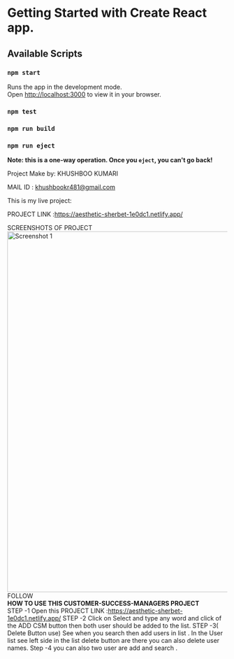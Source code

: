 # Getting Started with Create React app.
## Available Scripts
### `npm start`

Runs the app in the development mode.\
Open [http://localhost:3000](http://localhost:3000) to view it in your browser.
### `npm test`
### `npm run build`

### `npm run eject`

**Note: this is a one-way operation. Once you `eject`, you can't go back!**

Project Make by: KHUSHBOO KUMARI

MAIL ID : khushbookr481@gmail.com

This is my live project:

PROJECT LINK :https://aesthetic-sherbet-1e0dc1.netlify.app/

SCREENSHOTS OF PROJECT
<img width="825" alt="Screenshot 1" src="https://user-images.githubusercontent.com/63450932/169579532-36ebc93c-ba96-4bb3-8eb7-454c7b6ce9e8.png">
<br>
  FOLLOW
  <br>
  <b>HOW TO USE THIS CUSTOMER-SUCCESS-MANAGERS PROJECT </b>
<br>
STEP -1 Open this PROJECT LINK :https://aesthetic-sherbet-1e0dc1.netlify.app/
STEP -2 Click on Select and type any word  and click of the ADD CSM button then both user should be added to the list.
STEP -3( Delete Button use) See when you search then add users in list . In the User list see left side in the list delete button are there you can also delete user names.
Step -4 you can also two user are add and search . 







